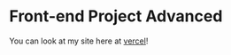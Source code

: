 # Front-end Project Advanced

You can look at my site here at [vercel](https://shopping-site-six.vercel.app/)!
